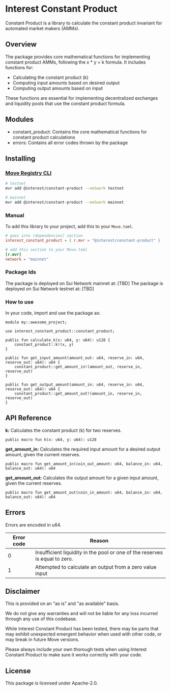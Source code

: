 # Interest Constant Product

Constant Product is a library to calculate the constant product invariant for automated market makers (AMMs).

## Overview

The package provides core mathematical functions for implementing constant product AMMs, following the x \* y = k formula. It includes functions for:

-   Calculating the constant product (k)
-   Computing input amounts based on desired output
-   Computing output amounts based on input

These functions are essential for implementing decentralized exchanges and liquidity pools that use the constant product formula.

## Modules

-   constant_product: Contains the core mathematical functions for constant product calculations
-   errors: Contains all error codes thrown by the package

## Installing

### [Move Registry CLI](https://docs.suins.io/move-registry)

```bash
# testnet
mvr add @interest/constant-product --network testnet

# mainnet
mvr add @interest/constant-product --network mainnet
```

### Manual

To add this library to your project, add this to your `Move.toml`.

```toml
# goes into [dependencies] section
interest_constant_product = { r.mvr = "@interest/constant-product" }

# add this section to your Move.toml
[r.mvr]
network = "mainnet"
```

### Package Ids

The package is deployed on Sui Network mainnet at: [TBD]
The package is deployed on Sui Network testnet at: [TBD]

### How to use

In your code, import and use the package as:

```move
module my::awesome_project;

use interest_constant_product::constant_product;

public fun calculate_k(x: u64, y: u64): u128 {
    constant_product::k!(x, y)
}

public fun get_input_amount(amount_out: u64, reserve_in: u64, reserve_out: u64): u64 {
    constant_product::get_amount_in!(amount_out, reserve_in, reserve_out)
}

public fun get_output_amount(amount_in: u64, reserve_in: u64, reserve_out: u64): u64 {
    constant_product::get_amount_out!(amount_in, reserve_in, reserve_out)
}
```

## API Reference

**k:** Calculates the constant product (k) for two reserves.

```move
public macro fun k(x: u64, y: u64): u128
```

**get_amount_in:** Calculates the required input amount for a desired output amount, given the current reserves.

```move
public macro fun get_amount_in(coin_out_amount: u64, balance_in: u64, balance_out: u64): u64
```

**get_amount_out:** Calculates the output amount for a given input amount, given the current reserves.

```move
public macro fun get_amount_out(coin_in_amount: u64, balance_in: u64, balance_out: u64): u64
```

## Errors

Errors are encoded in u64.

| Error code | Reason                                                                      |
| ---------- | --------------------------------------------------------------------------- |
| 0          | Insufficient liquidity in the pool or one of the reserves is equal to zero. |
| 1          | Attempted to calculate an output from a zero value input                    |

## Disclaimer

This is provided on an "as is" and "as available" basis.

We do not give any warranties and will not be liable for any loss incurred through any use of this codebase.

While Interest Constant Product has been tested, there may be parts that may exhibit unexpected emergent behavior when used with other code, or may break in future Move versions.

Please always include your own thorough tests when using Interest Constant Product to make sure it works correctly with your code.

## License

This package is licensed under Apache-2.0.
